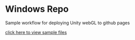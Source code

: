 # Windows Repo
 Sample workflow for deploying Unity webGL to github pages

[click here to view sample files](https://sarahbrophy55.github.io/Windows-Repo/index.html)
